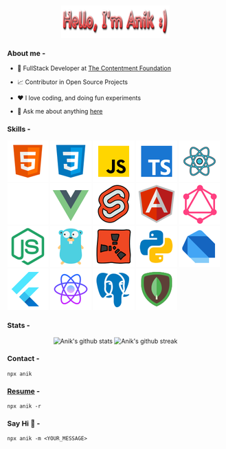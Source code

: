 <p align="center"><a href="https://github.com/anik-ghosh-au7"><img width="50%" height="75px" src="./assets/hello-text.png" /></a></p>

### About me -

- 💼 FullStack Developer at [The Contentment Foundation](https://contentment.org/team/Anik)

- 📈 Contributor in Open Source Projects

- ❤️ I love coding, and doing fun experiments

- 💬 Ask me about anything [here](https://github.com/anik-ghosh-au7/anik-ghosh-au7/issues)

### Skills -

<p float="left">
    <img src="./assets/html.svg" />
    <img src="./assets/css.svg" />
    <img src="./assets/javascript.svg" />
    <img src="./assets/typescript.svg" />
    <img src="./assets/react-js.svg" />
    <img src="./assets/next-js.svg" />
    <img src="./assets/vue-js.svg" />
    <img src="./assets/svelte.svg" />
    <img src="./assets/angular.svg" />
    <img src="./assets/graphql.svg" />
    <img src="./assets/node-js.svg" />
    <img src="./assets/go-lang.svg" />
    <img src="./assets/rust.svg" />
    <img src="./assets/python.svg" />
    <img src="./assets/dart.svg" />
    <img src="./assets/flutter.svg" />
    <img src="./assets/react-native.svg" />
    <img src="./assets/postgres-sql.svg" />
    <img src="./assets/mongo-db.svg" />
</p>

### Stats -

<p float="left" align="center">
<img align="center" src="https://github-readme-stats.vercel.app/api?username=anik-ghosh-au7&hide=stars&show_icons=true&include_all_commits=true&hide_border=true&count_private=true&show_icons=true&theme=onedark" alt="Anik's github stats" width="420" />
<img align="center" src="https://streak-stats.demolab.com/?user=anik-ghosh-au7&theme=onedark&hide_border=true" alt="Anik's github streak" width="380" />
</p>

### Contact -

    npx anik

### [Resume](https://github.com/anik-ghosh-au7/anik-ghosh-au7/blob/main/assets/resume.pdf) -

    npx anik -r

### Say Hi 👋 -

    npx anik -m <YOUR_MESSAGE>
